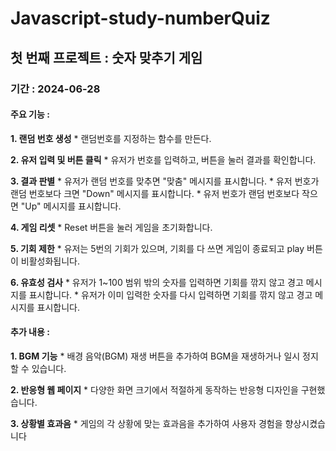 # Javascript-study-numberQuiz

## 첫 번째 프로젝트 : 숫자 맞추기 게임

### 기간 : 2024-06-28

#### 주요 기능 :
**1. 랜덤 번호 생성**
       * 랜덤번호를 지정하는 함수를 만든다.
    
**2. 유저 입력 및 버튼 클릭**
       *  유저가 번호를 입력하고, 버튼을 눌러 결과를 확인합니다.

**3. 결과 판별**
    * 유저가 랜덤 번호를 맞추면 "맞춤" 메시지를 표시합니다.
    * 유저 번호가 랜덤 번호보다 크면 "Down" 메시지를 표시합니다.
    * 유저 번호가 랜덤 번호보다 작으면 "Up" 메시지를 표시합니다.

**4. 게임 리셋**
    * Reset 버튼을 눌러 게임을 초기화합니다.

**5. 기회 제한**
    * 유저는 5번의 기회가 있으며, 기회를 다 쓰면 게임이 종료되고 play 버튼이 비활성화됩니다.

**6. 유효성 검사**
    * 유저가 1~100 범위 밖의 숫자를 입력하면 기회를 깎지 않고 경고 메시지를 표시합니다.
    * 유저가 이미 입력한 숫자를 다시 입력하면 기회를 깎지 않고 경고 메시지를 표시합니다.

#### 추가 내용 : 
**1. BGM 기능**
    * 배경 음악(BGM) 재생 버튼을 추가하여 BGM을 재생하거나 일시 정지할 수 있습니다.

**2. 반응형 웹 페이지**
    * 다양한 화면 크기에서 적절하게 동작하는 반응형 디자인을 구현했습니다.

**3. 상황별 효과음**
    * 게임의 각 상황에 맞는 효과음을 추가하여 사용자 경험을 향상시켰습니다
